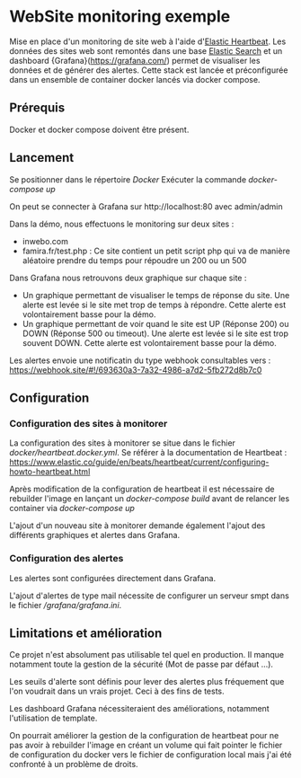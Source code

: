 # WebSite monitoring exemple

Mise en place d'un monitoring de site web à l'aide d'[Elastic Heartbeat](https://www.elastic.co/fr/beats/heartbeat). Les données des sites web sont remontés dans une base [Elastic Search](https://www.elastic.co/fr/elasticsearch/) et un dashboard {Grafana}(https://grafana.com/) permet de visualiser les données et de générer des alertes.
Cette stack est lancée et préconfigurée dans un ensemble de container docker lancés via docker compose.

## Prérequis

Docker et docker compose doivent être présent.

## Lancement

Se positionner dans le répertoire *Docker*
Exécuter la commande *docker-compose up*

On peut se connecter à Grafana sur http://localhost:80 avec admin/admin

Dans la démo, nous effectuons le monitoring sur deux sites :
- inwebo.com
- famira.fr/test.php : Ce site contient un petit script php qui va de manière aléatoire prendre du temps pour répoudre un 200 ou un 500

Dans Grafana nous retrouvons deux graphique sur chaque site :
- Un graphique permettant de visualiser le temps de réponse du site. Une alerte est levée si le site met trop de temps à répondre. Cette alerte est volontairement basse pour la démo.
- Un graphique permettant de voir quand le site est UP (Réponse 200) ou DOWN (Réponse 500 ou timeout). Une alerte est levée si le site est trop souvent DOWN. Cette alerte est volontairement basse pour la démo.

Les alertes envoie une notificatin du type webhook consultables vers : https://webhook.site/#!/693630a3-7a32-4986-a7d2-5fb272d8b7c0

## Configuration

### Configuration des sites à monitorer

La configuration des sites à monitorer se situe dans le fichier *docker/heartbeat.docker.yml*. Se référer à la documentation de Heartbeat : https://www.elastic.co/guide/en/beats/heartbeat/current/configuring-howto-heartbeat.html

Après modification de la configuration de heartbeat il est nécessaire de rebuilder l'image en lançant un *docker-compose build* avant de relancer les container via *docker-compose up*

L'ajout d'un nouveau site à monitorer demande également l'ajout des différents graphiques et alertes dans Grafana.

### Configuration des alertes

Les alertes sont configurées directement dans Grafana.

L'ajout d'alertes de type mail nécessite de configurer un serveur smpt dans le fichier */grafana/grafana.ini*.

## Limitations et amélioration

Ce projet n'est absolument pas utilisable tel quel en production. Il manque notamment toute la gestion de la sécurité (Mot de passe par défaut ...).

Les seuils d'alerte sont définis pour lever des alertes plus fréquement que l'on voudrait dans un vrais projet. Ceci à des fins de tests.

Les dashboard Grafana nécessiteraient des améliorations, notamment l'utilisation de template.

On pourrait améliorer la gestion de la configuration de heartbeat pour ne pas avoir à rebuilder l'image en créant un volume qui fait pointer le fichier de configuration du docker vers le fichier de configuration local mais j'ai été confronté à un problème de droits.

